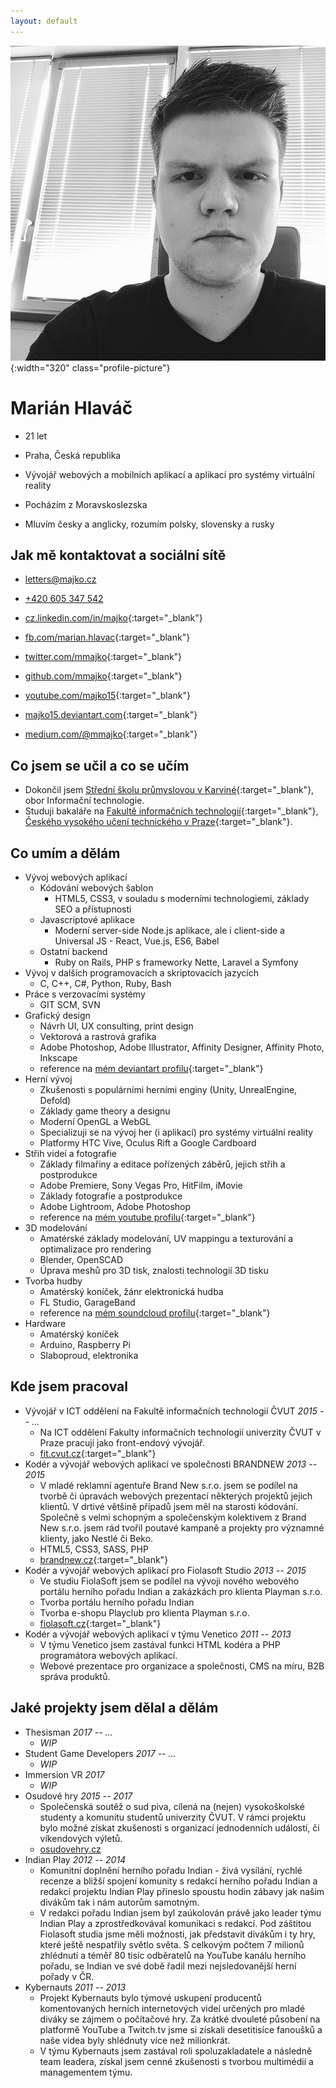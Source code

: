 ```yaml
---
layout: default
---
```


![Fotografie Marián Hlaváč](assets/profile-picture.jpg){:width="320" class="profile-picture"}

# Marián Hlaváč

  - 21 let
  - Praha, Česká republika
  - Vývojář webových a mobilních aplikací a aplikací pro systémy virtuální reality
 
  - Pocházím z Moravskoslezska
  - Mluvím česky a anglicky, rozumím polsky, slovensky a rusky
 
## Jak mě kontaktovat a sociální sítě

  - [letters@majko.cz](mailto:letters@majko.cz)
  - [+420 605 347 542](tel:+420605347542)
  - [cz.linkedin.com/in/majko](http://cz.linkedin.com/in/majko){:target="_blank"}
  - [fb.com/marian.hlavac](http://fb.com/marian.hlavac){:target="_blank"}
  - [twitter.com/mmajko](http://twitter.com/mmajko){:target="_blank"}
  
  
  - [github.com/mmajko](http://github.com/mmajko){:target="_blank"}
  - [youtube.com/majko15](http://youtube.com/majko15){:target="_blank"}
  - [majko15.deviantart.com](http://majko15.deviantart.com){:target="_blank"}
  - [medium.com/@mmajko](https://medium.com/@mmajko){:target="_blank"}
   
## Co jsem se učil a co se učím

  - Dokončil jsem [Střední školu průmyslovou v Karviné](http://sps-karvina.cz){:target="_blank"}, obor Informační technologie.
  - Studuji bakaláře na [Fakultě informačních technologií](http://fit.cvut.cz){:target="_blank"}, [Českého vysokého učení technického v Praze](http://cvut.cz){:target="_blank"}.
  
## Co umím a dělám

  - Vývoj webových aplikací
    - Kódování webových šablon
      - HTML5, CSS3, v souladu s moderními technologiemi, základy SEO a přístupnosti
    - Javascriptové aplikace
      - Moderní server-side Node.js aplikace, ale i client-side a Universal JS - React, Vue.js, ES6, Babel
    - Ostatní backend
      - Ruby on Rails, PHP s frameworky Nette, Laravel a Symfony
  - Vývoj v dalších programovacích a skriptovacích jazycích
    - C, C++, C#, Python, Ruby, Bash
  - Práce s verzovacími systémy
    - GIT SCM, SVN
  - Grafický design
    - Návrh UI, UX consulting, print design
    - Vektorová a rastrová grafika
    - Adobe Photoshop, Adobe Illustrator, Affinity Designer, Affinity Photo, Inkscape
    - reference na [mém deviantart profilu](http://majko15.deviantart.com){:target="_blank"}
  - Herní vývoj
    - Zkušenosti s populárními herními enginy (Unity, UnrealEngine, Defold)
    - Základy game theory a designu
    - Moderní OpenGL a WebGL
    - Specializuji se na vývoj her (i aplikací) pro systémy virtuální reality
    - Platformy HTC Vive, Oculus Rift a Google Cardboard
  - Střih videí a fotografie
    - Základy filmařiny a editace pořízených záběrů, jejich střih a postprodukce
    - Adobe Premiere, Sony Vegas Pro, HitFilm, iMovie
    - Základy fotografie a postprodukce
    - Adobe Lightroom, Adobe Photoshop
    - reference na [mém youtube profilu](http://youtube.com/majko15){:target="_blank"}
  - 3D modelování
    - Amatérské základy modelování, UV mappingu a texturování a optimalizace pro rendering
    - Blender, OpenSCAD
    - Úprava meshů pro 3D tisk, znalosti technologií 3D tisku
  - Tvorba hudby
    - Amatérský koníček, žánr elektronická hudba
    - FL Studio, GarageBand
    - reference na [mém soundcloud profilu](https://soundcloud.com/mmajko){:target="_blank"}
  - Hardware
    - Amatérský koníček
    - Arduino, Raspberry Pi
    - Slaboproud, elektronika
    
## Kde jsem pracoval

  - Vývojář v ICT oddělení na Fakultě informačních technologií ČVUT *2015 -- &hellip;*
    - Na ICT oddělení Fakulty informačních technologií univerzity ČVUT v Praze pracuji jako front-endový vývojář.
    - [fit.cvut.cz](http://fit.cvut.cz){:target="_blank"}
  - Kodér a vývojář webových aplikací ve společnosti BRANDNEW *2013 -- 2015*
    - V mladé reklamní agentuře Brand New s.r.o. jsem se podílel na tvorbě či úpravách webových prezentací některých projektů jejich klientů. V drtivé většině případů jsem měl na starosti kódování. Společně s velmi schopným a společenským kolektivem z Brand New s.r.o. jsem rád tvořil poutavé kampaně a projekty pro významné klienty, jako Nestlé či Beko.
    - HTML5, CSS3, SASS, PHP
    - [brandnew.cz](http://brandnew.cz){:target="_blank"}
  - Kodér a vývojář webových aplikací pro Fiolasoft Studio *2013 -- 2015*
    - Ve studiu FiolaSoft jsem se podílel na vývoji nového webového portálu herního pořadu Indian a zakázkách pro klienta Playman s.r.o.
    - Tvorba portálu herního pořadu Indian
    - Tvorba e-shopu Playclub pro klienta Playman s.r.o.
    - [fiolasoft.cz](http://fiolasoft.cz){:target="_blank"}
  - Kodér a vývojář webových aplikací v týmu Venetico *2011 -- 2013*
    - V týmu Venetico jsem zastával funkci HTML kodéra a PHP programátora webových aplikací.
    - Webové prezentace pro organizace a společnosti, CMS na míru, B2B správa produktů.
    
## Jaké projekty jsem dělal a dělám

  - Thesisman *2017 -- &hellip;*
    - *WIP*
  - Student Game Developers *2017 -- &hellip;*
    - *WIP*
  - Immersion VR *2017*
    - *WIP*
  - Osudové hry *2015 -- 2017*
    - Společenská soutěž o sud piva, cílená na (nejen) vysokoškolské studenty a komunitu studentů univerzity ČVUT. V rámci projektu bylo možné získat zkušenosti s organizací jednodenních událostí, či víkendových výletů.
    - [osudovehry.cz]()
  - Indian Play *2012 -- 2014*
    - Komunitní doplnění herního pořadu Indian - živá vysílání, rychlé recenze a bližší spojení komunity s redakcí herního pořadu Indian a redakcí projektu Indian Play přineslo spoustu hodin zábavy jak našim divákům tak i nám autorům samotným.
    - V redakci pořadu Indian jsem byl zaúkolován právě jako leader týmu Indian Play a zprostředkovával komunikaci s redakcí. Pod záštitou Fiolasoft studia jsme měli možnosti, jak představit divákům i ty hry, které ještě nespatřily světlo světa. S celkovým počtem 7 milionů zhlédnutí a téměř 80 tisíc odběratelů na YouTube kanálu herního pořadu, se Indian ve své době řadil mezi nejsledovanější herní pořady v ČR.
  - Kybernauts *2011 -- 2013*
    - Projekt Kybernauts bylo týmové uskupení producentů komentovaných herních internetových videí určených pro mladé diváky se zájmem o počítačové hry. Za krátké dvouleté působení na platformě YouTube a Twitch.tv jsme si získali desetitisíce fanoušků a naše videa byly shlédnuty více než milionkrát.
    - V týmu Kybernauts jsem zastával roli spoluzakladatele a následně team leadera, získal jsem cenné zkušenosti s tvorbou multimédií a managementem týmu.